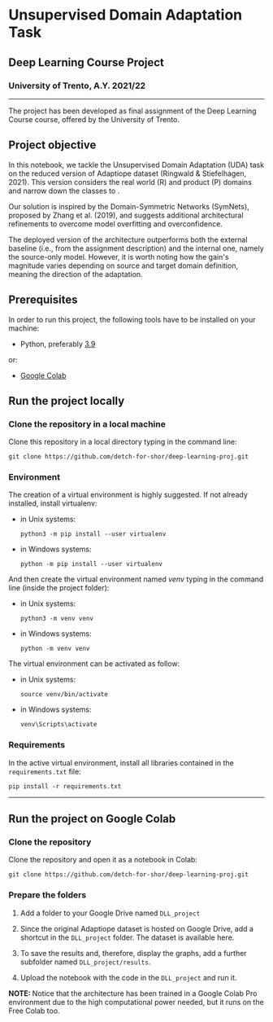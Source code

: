 # Unsupervised Domain Adaptation Task
## Deep Learning Course Project 
### University of Trento, A.Y. 2021/22
___

The project has been developed as final assignment of the Deep Learning Course course, offered by the University of Trento. 

## Project objective 
In this notebook, we tackle the Unsupervised Domain Adaptation (UDA) task on the reduced version of Adaptiope dataset (Ringwald & Stiefelhagen, 2021). This version considers the real world (R) and product (P) domains and narrow down the classes to .

Our solution is inspired by the Domain-Symmetric Networks (SymNets), proposed by Zhang et al. (2019), and suggests additional architectural refinements to overcome model overfitting and overconfidence.

The deployed version of the architecture outperforms both the external baseline (i.e., from the assignment description) and the internal one, namely the source-only model. However, it is worth noting how the gain's magnitude varies depending on source and target domain definition, meaning the direction of the adaptation.

## Prerequisites 

In order to run this project, the following tools have to be installed on your machine: 
- Python, preferably [3.9](https://www.python.org/downloads/release/python-390/) 

or: 
- [Google Colab](https://colab.research.google.com/)

## Run the project locally 

### Clone the repository in a local machine

Clone this repository in a local directory typing in the command line: 

```
git clone https://github.com/detch-for-shor/deep-learning-proj.git
```

### Environment 
The creation of a virtual environment is highly suggested. If not already installed, install virtualenv:

- in Unix systems:
    ```
    python3 -m pip install --user virtualenv
    ```

- in Windows systems:
    ```
    python -m pip install --user virtualenv
    ```

And then create the virtual environment named *venv* typing in the command line (inside the project folder): 

- in Unix systems:
    ```
    python3 -m venv venv
    ```

- in Windows systems:
    ```
    python -m venv venv
    ```

The virtual environment can be activated as follow: 

- in Unix systems:
    ```
    source venv/bin/activate
    ```

- in Windows systems:
    ```
    venv\Scripts\activate
    ```
### Requirements 

In the active virtual environment, install all libraries contained in the `requirements.txt` file:

```
pip install -r requirements.txt
```
---
## Run the project on Google Colab  

### Clone the repository 

Clone the repository and open it as a notebook in Colab: 

```
git clone https://github.com/detch-for-shor/deep-learning-proj.git
```

### Prepare the folders 

1. Add a folder to your Google Drive named <code>DLL_project</code>

2. Since the original Adaptiope dataset is hosted on Google Drive, add a shortcut in the <code>DLL_project</code> folder. The dataset is available here.

3. To save the results and, therefore, display the graphs, add a further subfolder named <code>DLL_project/results</code>.

4. Upload the notebook with the code in the <code>DLL_project</code> and run it.

<b>NOTE: </b>Notice that the architecture has been trained in a Google Colab Pro environment due to the high computational power needed, but it runs on the Free Colab too.

